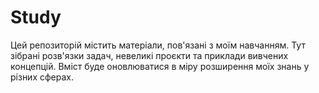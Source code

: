 # Study

Цей репозиторій містить матеріали, пов'язані з моїм навчанням. Тут зібрані розв'язки задач, невеликі проєкти та приклади вивчених концепцій. Вміст буде оновлюватися в міру розширення моїх знань у різних сферах.
